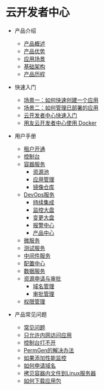 # 云开发者中心

* 产品介绍
  * [产品概述](articles/cloud/1-/overview.md)
  * [产品优势](articles/cloud/1-/advantage.md)
  * [应用场景](articles/cloud/1-/scene.md)
  * [基础架构](articles/cloud/1-/architecture.md)
  * [产品历程](articles/cloud/1-/releas_note.md)
  
* 快速入门
  * [场景一：如何快速创建一个应用](articles/cloud/2-/scene1.md)
  * [场景二：如何管理已部署的应用](articles/cloud/2-/scene2.md)
  * [云开发者中心快速入门](articles/cloud/2-/rumen.md)
  * [用友云开发者中心使用 Docker](articles/cloud/2-/center_docker.md)
  
* 用户手册
  * [租户开通](articles/cloud/3-/opening.md)
  * [控制台](articles/cloud/3-/control.md)
  * [容器服务](articles/cloud/3-)
    * [资源池](articles/cloud/3-/resource_pool.md)
    * [应用管理](articles/cloud/3-/application.md)
    * [镜像仓库](articles/cloud/3-/deploy.md)
  * [DevOps服务](articles/cloud/3-)
    * [持续集成](articles/cloud/3-/create.md)
    * [监控大盘](articles/cloud/3-/monitor.md)
    * [变更大盘](articles/cloud/3-/change.md)
    * [报警中心](articles/cloud/3-/alarm_center.md)
    * [产品中心](articles/cloud/3-/app_product.md)
  * [微服务]()
  * [测试服务]()
  * [中间件服务](articles/cloud/3-/middleware.md)
  * [配置中心](articles/cloud/3-/config.md)
  * [数据服务]()
  * [资源申请与审批](articles/cloud/3-)
    * [域名管理](articles/cloud/3-/cmdb-domain.md)
    * [审批管理](articles/cloud/3-/exam.md)
  * [权限管理](articles/cloud/3-/access.md)
  
* 产品常见问题
  * [常见问题](articles/cloud/4-/question.md)
  * [只允许内网访问应用](articles/cloud/4-/access_only_inside.md)
  * [控制台打不开](articles/cloud/4-/console_open_questions.md)
  * [PermGen的解决办法](articles/cloud/4-/permgen_question.md)
  * [如果添加性能监控](articles/cloud/4-/how_to_add_pinpoint.md)
  * [如何申请域名](articles/cloud/4-/apply_domain_name.md)
  * [拷贝容器内文件到Linux服务器](articles/cloud/4-/copy_file2linux.md)
  * [如何下载应用包](articles/cloud/4-/download_app_package.md)

